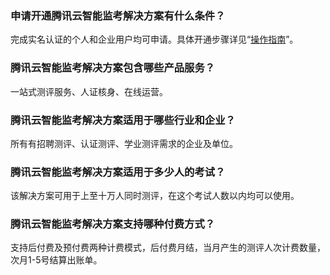 ### 申请开通腾讯云智能监考解决方案有什么条件？
完成实名认证的个人和企业用户均可申请。具体开通步骤详见“[操作指南](https://cloud.tencent.com/document/product/1497/60472)”。

### 腾讯云智能监考解决方案包含哪些产品服务？
一站式测评服务、人证核身、在线运营。

### 腾讯云智能监考解决方案适用于哪些行业和企业？
所有有招聘测评、认证测评、学业测评需求的企业及单位。

### 腾讯云智能监考解决方案适用于多少人的考试？
该解决方案可用于上至十万人同时测评，在这个考试人数以内均可以使用。

### 腾讯云智能监考解决方案支持哪种付费方式？
支持后付费及预付费两种计费模式，后付费月结，当月产生的测评人次计费数量，次月1-5号结算出账单。
